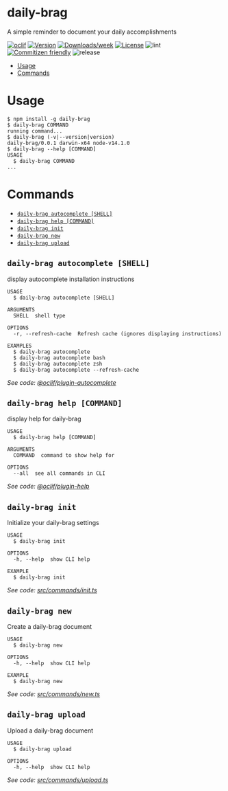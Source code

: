 # daily-brag

A simple reminder to document your daily accomplishments

[![oclif](https://img.shields.io/badge/cli-oclif-brightgreen.svg)](https://oclif.io)
[![Version](https://img.shields.io/npm/v/daily-brag.svg)](https://npmjs.org/package/daily-brag)
[![Downloads/week](https://img.shields.io/npm/dw/daily-brag.svg)](https://npmjs.org/package/daily-brag)
[![License](https://img.shields.io/npm/l/daily-brag.svg)](https://github.com/git@github.com:c4tastic/daily-brag.git/blob/master/package.json)
![lint](https://github.com/c4tastic/daily-brag/workflows/lint/badge.svg)
[![Commitizen friendly](https://img.shields.io/badge/commitizen-friendly-brightgreen.svg)](http://commitizen.github.io/cz-cli/)
![release](https://github.com/c4tastic/daily-brag/workflows/release/badge.svg)

<!-- toc -->

- [Usage](#usage)
- [Commands](#commands)
<!-- tocstop -->

# Usage

<!-- usage -->

```sh-session
$ npm install -g daily-brag
$ daily-brag COMMAND
running command...
$ daily-brag (-v|--version|version)
daily-brag/0.0.1 darwin-x64 node-v14.1.0
$ daily-brag --help [COMMAND]
USAGE
  $ daily-brag COMMAND
...
```

<!-- usagestop -->

# Commands

<!-- commands -->

- [`daily-brag autocomplete [SHELL]`](#daily-brag-autocomplete-shell)
- [`daily-brag help [COMMAND]`](#daily-brag-help-command)
- [`daily-brag init`](#daily-brag-init)
- [`daily-brag new`](#daily-brag-new)
- [`daily-brag upload`](#daily-brag-upload)

## `daily-brag autocomplete [SHELL]`

display autocomplete installation instructions

```
USAGE
  $ daily-brag autocomplete [SHELL]

ARGUMENTS
  SHELL  shell type

OPTIONS
  -r, --refresh-cache  Refresh cache (ignores displaying instructions)

EXAMPLES
  $ daily-brag autocomplete
  $ daily-brag autocomplete bash
  $ daily-brag autocomplete zsh
  $ daily-brag autocomplete --refresh-cache
```

_See code: [@oclif/plugin-autocomplete](https://github.com/oclif/plugin-autocomplete/blob/v0.3.0/src/commands/autocomplete/index.ts)_

## `daily-brag help [COMMAND]`

display help for daily-brag

```
USAGE
  $ daily-brag help [COMMAND]

ARGUMENTS
  COMMAND  command to show help for

OPTIONS
  --all  see all commands in CLI
```

_See code: [@oclif/plugin-help](https://github.com/oclif/plugin-help/blob/v3.2.1/src/commands/help.ts)_

## `daily-brag init`

Initialize your daily-brag settings

```
USAGE
  $ daily-brag init

OPTIONS
  -h, --help  show CLI help

EXAMPLE
  $ daily-brag init
```

_See code: [src/commands/init.ts](https://github.com/c4tastic/daily-brag/blob/v0.0.1/src/commands/init.ts)_

## `daily-brag new`

Create a daily-brag document

```
USAGE
  $ daily-brag new

OPTIONS
  -h, --help  show CLI help

EXAMPLE
  $ daily-brag new
```

_See code: [src/commands/new.ts](https://github.com/c4tastic/daily-brag/blob/v0.0.1/src/commands/new.ts)_

## `daily-brag upload`

Upload a daily-brag document

```
USAGE
  $ daily-brag upload

OPTIONS
  -h, --help  show CLI help
```

_See code: [src/commands/upload.ts](https://github.com/c4tastic/daily-brag/blob/v0.0.1/src/commands/upload.ts)_

<!-- commandsstop -->
